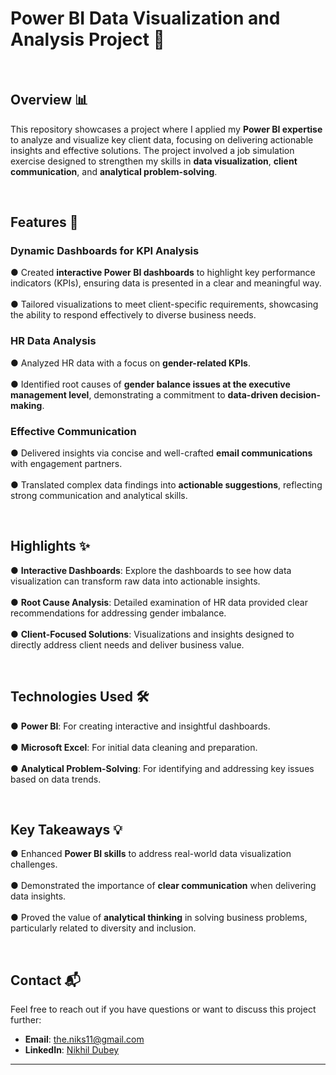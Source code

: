 # Power BI Data Visualization and Analysis Project 🚀  

<br>

## Overview 📊  
This repository showcases a project where I applied my **Power BI expertise** to analyze and visualize key client data, focusing on delivering actionable insights and effective solutions. The project involved a job simulation exercise designed to strengthen my skills in **data visualization**, **client communication**, and **analytical problem-solving**.  

<br>

## Features 🌟  

### Dynamic Dashboards for KPI Analysis  
● Created **interactive Power BI dashboards** to highlight key performance indicators (KPIs), ensuring data is presented in a clear and meaningful way.<br>  
● Tailored visualizations to meet client-specific requirements, showcasing the ability to respond effectively to diverse business needs.<br>  

### HR Data Analysis  
● Analyzed HR data with a focus on **gender-related KPIs**.<br>  
● Identified root causes of **gender balance issues at the executive management level**, demonstrating a commitment to **data-driven decision-making**.<br>  

### Effective Communication  
● Delivered insights via concise and well-crafted **email communications** with engagement partners.<br>  
● Translated complex data findings into **actionable suggestions**, reflecting strong communication and analytical skills.<br>  

<br>

## Highlights ✨  
● **Interactive Dashboards**: Explore the dashboards to see how data visualization can transform raw data into actionable insights.<br>  
● **Root Cause Analysis**: Detailed examination of HR data provided clear recommendations for addressing gender imbalance.<br>  
● **Client-Focused Solutions**: Visualizations and insights designed to directly address client needs and deliver business value.<br>  

<br>

## Technologies Used 🛠️  
● **Power BI**: For creating interactive and insightful dashboards.<br>  
● **Microsoft Excel**: For initial data cleaning and preparation.<br>  
● **Analytical Problem-Solving**: For identifying and addressing key issues based on data trends.<br>  

<br>

## Key Takeaways 💡  
● Enhanced **Power BI skills** to address real-world data visualization challenges.<br>  
● Demonstrated the importance of **clear communication** when delivering data insights.<br>  
● Proved the value of **analytical thinking** in solving business problems, particularly related to diversity and inclusion.<br>  

<br>

## Contact 📬  
Feel free to reach out if you have questions or want to discuss this project further:<br>  
- **Email**: [the.niks11@gmail.com](mailto:the.niks11@gmail.com)<br>  
- **LinkedIn**: [Nikhil Dubey](www.linkedin.com/in/nikhil-dubeyviz)<br>  

---

